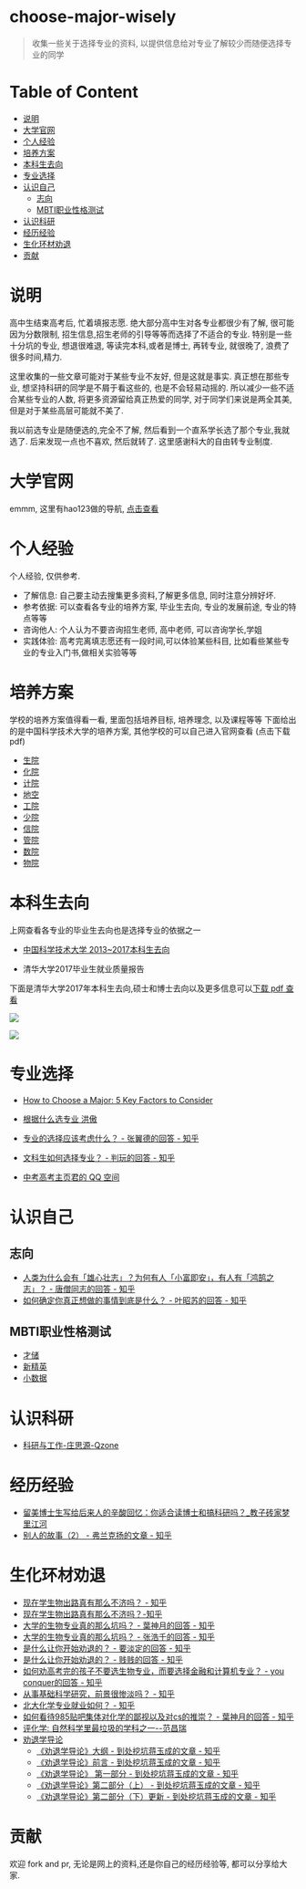 # choose-major-wisely
>收集一些关于选择专业的资料, 以提供信息给对专业了解较少而随便选择专业的同学

# Table of Content
<!-- vim-markdown-toc GFM -->

* [说明](#说明)
* [大学官网](#大学官网)
* [个人经验](#个人经验)
* [培养方案](#培养方案)
* [本科生去向](#本科生去向)
* [专业选择](#专业选择)
* [认识自己](#认识自己)
    * [志向](#志向)
    * [MBTI职业性格测试](#MBTI职业性格测试)
* [认识科研](#认识科研)
* [经历经验](#经历经验)
* [生化环材劝退](#生化环材劝退)
* [贡献](#贡献)

<!-- vim-markdown-toc -->

# 说明
高中生结束高考后, 忙着填报志愿. 绝大部分高中生对各专业都很少有了解, 很可能因为分数限制, 招生信息,招生老师的引导等等而选择了不适合的专业. 特别是一些十分坑的专业, 想退很难退, 等读完本科,或者是博士, 再转专业, 就很晚了, 浪费了很多时间,精力. 

这里收集的一些文章可能对于某些专业不友好, 但是这就是事实. 真正想在那些专业, 想坚持科研的同学是不屑于看这些的, 也是不会轻易动摇的. 所以减少一些不适合某些专业的人数, 将更多资源留给真正热爱的同学, 对于同学们来说是两全其美, 但是对于某些高层可能就不美了.

我以前选专业是随便选的,完全不了解, 然后看到一个直系学长选了那个专业,我就选了. 后来发现一点也不喜欢, 然后就转了. 这里感谢科大的自由转专业制度.
# 大学官网
emmm, 这里有hao123做的导航, [点击查看](http://www.hao123.com/edu)

# 个人经验
个人经验, 仅供参考.
* 了解信息: 自己要主动去搜集更多资料,了解更多信息, 同时注意分辨好坏.
* 参考依据: 可以查看各专业的培养方案, 毕业生去向, 专业的发展前途, 专业的特点等等
* 咨询他人: 个人认为不要咨询招生老师, 高中老师, 可以咨询学长,学姐
* 实践体验: 高考完离填志愿还有一段时间,可以体验某些科目, 比如看些某些专业的专业入门书,做相关实验等等

# 培养方案
学校的培养方案值得看一看, 里面包括培养目标, 培养理念, 以及课程等等
下面给出的是中国科学技术大学的培养方案, 其他学校的可以自己进入官网查看
(点击下载pdf)
* [生院](https://raw.githubusercontent.com/mbinary/choose-major-wisely/master/USTC-training-plan/biology.pdf)
* [化院](https://raw.githubusercontent.com/mbinary/choose-major-wisely/master/USTC-training-plan/chemistry.pdf)
* [计院](https://raw.githubusercontent.com/mbinary/choose-major-wisely/master/USTC-training-plan/cs.pdf)
* [地空](https://raw.githubusercontent.com/mbinary/choose-major-wisely/master/USTC-training-plan/earth-and-space.pdf)
* [工院](https://raw.githubusercontent.com/mbinary/choose-major-wisely/master/USTC-training-plan/engineering.pdf)
* [少院](https://raw.githubusercontent.com/mbinary/choose-major-wisely/master/USTC-training-plan/giftd-young.pdf)
* [信院](https://raw.githubusercontent.com/mbinary/choose-major-wisely/master/USTC-training-plan/infomation.pdf)
* [管院](https://raw.githubusercontent.com/mbinary/choose-major-wisely/master/USTC-training-plan/management.pdf)
* [数院](https://raw.githubusercontent.com/mbinary/choose-major-wisely/master/USTC-training-plan/math.pdf)
* [物院](https://raw.githubusercontent.com/mbinary/choose-major-wisely/master/USTC-training-plan/physics.pdf)

# 本科生去向
上网查看各专业的毕业生去向也是选择专业的依据之一

* [中国科学技术大学 2013~2017本科生去向](https://mp.weixin.qq.com/s/mxOlARwN50HgGog9074ejw)

* 清华大学2017毕业生就业质量报告

下面是清华大学2017年本科生去向,硕士和博士去向以及更多信息可以[下载 pdf 查看](https://raw.githubusercontent.com/mbinary/choose-major-wisely/master/Tsinghua-2017/graduate-employment-quality-report.pdf)

![](Tsinghua-2017/undergraduate1.png)
    
![](Tsinghua-2017/undergraduate2.png)



# 专业选择
* [How to Choose a Major: 5 Key Factors to Consider](https://blog.prepscholar.com/how-to-choose-a-major)

* [根据什么选专业 洪傲](http://blog.sina.com.cn/s/blog_5406f84d0100gget.html)

* [专业的选择应该考虑什么？ - 张翼德的回答 - 知乎](https://www.zhihu.com/question/31946325/answer/53963095)

* [文科生如何选择专业？ - 判玩的回答 - 知乎](https://www.zhihu.com/question/21108231/answer/27250483)

* [中考高考主页君的 QQ 空间](https://user.qzone.qq.com/2220112228/mood/64395484d204215b39e80500?_t_=0.5574310820768789)

# 认识自己
## 志向
* [人类为什么会有「雄心壮志」？为何有人「小富即安」，有人有「鸿鹄之志」？ - 唐僧同志的回答 - 知乎](https://www.zhihu.com/question/21568048/answer/18848977)
* [如何确定你真正想做的事情到底是什么？ - 叶昭苏的回答 - 知乎](https://www.zhihu.com/question/24272298/answer/32399629)

## MBTI职业性格测试
* [才储](www.apesk.com/mbti/dati.asp)
* [新精英](http://www.xjy.cn/ceping/mbti.htm#main)
* [小数据](https://www.arealme.com/16types/cn/)
 
# 认识科研
* [科研与工作-庄思源-Qzone](https://user.qzone.qq.com/2980412917/blog/1480411676?_t_=0.2790794687199656)

# 经历经验
* [留美博士生写给后来人的辛酸回忆：你适合读博士和搞科研吗？_教子砖家梦里江河](http://blog.sina.cn/dpool/blog/s/blog_4ee63ce90102ea4x.html)
* [别人的故事（2） - 弗兰克扬的文章 - 知乎](https://zhuanlan.zhihu.com/p/24543168)

# 生化环材劝退

* [现在学生物出路真有那么不济吗？ - 知乎](https://www.zhihu.com/question/28347460)
* [现在学生物出路真有那么不济吗？-知乎](https://www.zhihu.com/question/28347460)
* [大学的生物专业真的那么坑吗？ - 葉神月的回答 - 知乎](https://www.zhihu.com/question/26106045/answer/76377967)
* [大学的生物专业真的那么坑吗？ - 张浩千的回答 - 知乎](https://www.zhihu.com/question/26106045/answer/37837050)
* [是什么让你开始劝退的？ - 要淡定的回答 - 知乎](https://www.zhihu.com/question/67812985/answer/256891192)
* [是什么让你开始劝退的？ - 贱贱的回答 - 知乎](https://www.zhihu.com/question/67812985/answer/256837300)
* [如何劝高考完的孩子不要选生物专业，而要选择金融和计算机专业？ - you conquer的回答 - 知乎](https://www.zhihu.com/question/31815677/answer/53939577)
* [从事基础科学研究，前景很惨淡吗？ - 知乎](https://www.zhihu.com/question/24308741/answer/27390020)
* [北大化学专业就业如何？ - 知乎](https://www.zhihu.com/question/47997512/answer/108575877)
* [如何看待985贴吧集体对化学的鄙视以及对cs的推崇？ - 葉神月的回答 - 知乎](https://www.zhihu.com/question/38404981/answer/79848997)
* [评化学: 自然科学里最垃圾的学科之一--范昌瑞](http://chuansong.me/n/437013)
* [劝退学导论](https://zhuanlan.zhihu.com/unsa-retribution)
    - [《劝退学导论》大纲 - 到处挖坑蒋玉成的文章 - 知乎](https://zhuanlan.zhihu.com/p/25940780)
    - [《劝退学导论》前言 - 到处挖坑蒋玉成的文章 - 知乎](https://zhuanlan.zhihu.com/p/26527258)
    - [ 《劝退学导论》 第一部分 - 到处挖坑蒋玉成的文章 - 知乎](https://zhuanlan.zhihu.com/p/26647300)
    - [《劝退学导论》第二部分（上） - 到处挖坑蒋玉成的文章 - 知乎](https://zhuanlan.zhihu.com/p/27188243)
    - [《劝退学导论》第二部分（下）更新 - 到处挖坑蒋玉成的文章 - 知乎](https://zhuanlan.zhihu.com/p/28740169)
    

# 贡献
欢迎 fork and pr, 无论是网上的资料,还是你自己的经历经验等, 都可以分享给大家.
